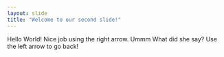 ```yaml
---
layout: slide
title: "Welcome to our second slide!"
---
```

Hello World! Nice job using the right arrow. Ummm What did she say?
Use the left arrow to go back!
